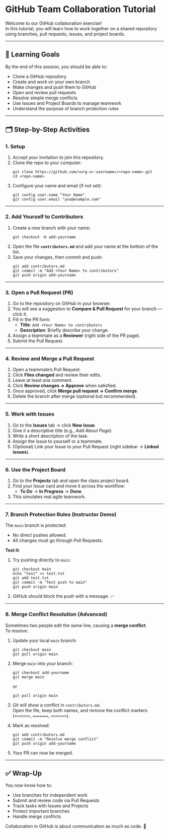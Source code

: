 # GitHub Team Collaboration Tutorial

Welcome to our GitHub collaboration exercise!  
In this tutorial, you will learn how to work together on a shared repository using branches, pull requests, issues, and project boards.

---

## 🎯 Learning Goals
By the end of this session, you should be able to:
- Clone a GitHub repository
- Create and work on your own branch
- Make changes and push them to GitHub
- Open and review pull requests
- Resolve simple merge conflicts
- Use Issues and Project Boards to manage teamwork
- Understand the purpose of branch protection rules

---

## 🗂 Step-by-Step Activities

### 1. Setup
1. Accept your invitation to join this repository.
2. Clone the repo to your computer:
   ```
   git clone https://github.com/<org-or-username>/<repo-name>.git
   cd <repo-name>
   ```
3. Configure your name and email (if not set):
   ```
   git config user.name "Your Name"
   git config user.email "you@example.com"
   ```

---

### 2. Add Yourself to Contributors
1. Create a new branch with your name:
   ```
   git checkout -b add-yourname
   ```
2. Open the file **`contributors.md`** and add your name at the bottom of the list.
3. Save your changes, then commit and push:
   ```
   git add contributors.md
   git commit -m "Add <Your Name> to contributors"
   git push origin add-yourname
   ```

---

### 3. Open a Pull Request (PR)
1. Go to the repository on GitHub in your browser.
2. You will see a suggestion to **Compare & Pull Request** for your branch — click it.
3. Fill in the PR form:
   - **Title**: `Add <Your Name> to contributors`
   - **Description**: Briefly describe your change.
4. Assign a teammate as a **Reviewer** (right side of the PR page).
5. Submit the Pull Request.

---

### 4. Review and Merge a Pull Request
1. Open a teammate’s Pull Request.
2. Click **Files changed** and review their edits.
3. Leave at least one comment.
4. Click **Review changes → Approve** when satisfied.
5. Once approved, click **Merge pull request → Confirm merge**.
6. Delete the branch after merge (optional but recommended).

---

### 5. Work with Issues
1. Go to the **Issues** tab → click **New Issue**.
2. Give it a descriptive title (e.g., *Add About Page*).
3. Write a short description of the task.
4. Assign the Issue to yourself or a teammate.
5. (Optional) Link your Issue to your Pull Request (right sidebar → **Linked issues**).

---

### 6. Use the Project Board
1. Go to the **Projects** tab and open the class project board.
2. Find your Issue card and move it across the workflow:
   - **To Do** → **In Progress** → **Done**.
3. This simulates real agile teamwork.

---

### 7. Branch Protection Rules (Instructor Demo)
The `main` branch is protected:
- No direct pushes allowed.
- All changes must go through Pull Requests.

**Test it:**
1. Try pushing directly to `main`:
   ```
   git checkout main
   echo "test" >> test.txt
   git add test.txt
   git commit -m "Test push to main"
   git push origin main
   ```
2. GitHub should block the push with a message. ✅

---

### 8. Merge Conflict Resolution (Advanced)
Sometimes two people edit the same line, causing a **merge conflict**.  
To resolve:
1. Update your local `main` branch:
   ```
   git checkout main
   git pull origin main
   ```
2. Merge `main` into your branch:
   ```
   git checkout add-yourname
   git merge main
   ```
   or
   ```
   git pull origin main
   ```
3. Git will show a conflict in `contributors.md`.  
   Open the file, keep both names, and remove the conflict markers (`<<<<<<<`, `=======`, `>>>>>>>`).
4. Mark as resolved:

   ```
   git add contributors.md
   git commit -m "Resolve merge conflict"
   git push origin add-yourname
   ```
5. Your PR can now be merged.

---

## ✅ Wrap-Up
You now know how to:
- Use branches for independent work
- Submit and review code via Pull Requests
- Track tasks with Issues and Projects
- Protect important branches
- Handle merge conflicts

Collaboration in GitHub is about communication as much as code. 🚀
